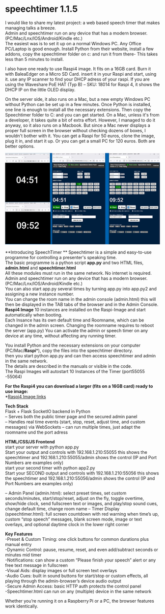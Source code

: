 # speechtimer  1.1.5
I would like to share my latest project: a web based speech timer that makes managing talks a breeze.  
Admin and speechtimer run on any device that has a modern browser. (PC/Mac/Lnx/IOS/Android/Kindle etc.)  
The easiest was is to set it up on a normal Windows PC. Any Office PC/Laptop is good enough.
Install Python from their website, install a few addons, copy the speechtimer folder on c: and run it from there-
This takes less than 5 minutes to install.

I also have one ready to use Raspi4 image. It fits on a 16GB card. Burn it with BaleaEdger on a Micro SD Card. insert it in your Raspi and start, using it.
use any IP scanner to find your DHCP adress of your raspi. If you are using the Waveshare PoE HAT (Typ B) – SKU: 18014 for Raspi 4, it shows the DHCP IP on the little OLED display.

On the server side, it also runs on a Mac, but a new empty Windows PC without Python can be set up in a few minutes. Once Python is installed, one line is enough to install all the necessary extensions. Then copy the Speechtimer folder to C: and you can get started. On a Mac, unless it's from a developer, it takes quite a bit of extra effort. However, I managed to do it anyway, so it also runs on a Macbook. But since a Mac never displays a proper full screen in the browser without checking dozens of boxes, I wouldn't bother with it. You can get a Raspi for 50 euros, clone the image, plug it in, and start it up. Or you can get a small PC for 120 euros. Both are better options.

![Alt-Text](speechtimer1.JPG)

**Introducing SpeechTimer **
Speechtimer is a simple and easy-to-use programme for controlling a presenter's speaking time.  
The basic programme is a python script **app.py** and two HTML files, **admin.html** and **speechtimer.html**  
All these modules must run in the same network. No internet is required.  
Admin and speechtimer run on any device that has a modern browser. (PC/Mac/Lnx/IOS/Android/Kindle etc.)  
You can also start app.py several times by turning app.py into app.py2 and assigning a new instance number.  
You can change the room name in the admin console (admin.html) this will then be displayed in the TAB tabs of the browser and in the Admin Console.  
**Raspi4 Image** 10 instances are installed on the Raspi-Image and start automatically when booting.  
Each Insance has its own default time and Roomname, which can be changed in the admin screen. Changing the roomname requires to reboot the server (app.py)
You can activate the admin or speech timer on any device at any time, without affecting any running timer.

You install Python and the necessary extensions on your computer (PC/Mac/**Raspi***), copy the files into the speechtimer directory.   
then you start python app.py and can then access speechtimer and admin in the same network.  
The details are described in the manuals or visible in the code.  
The Raspi Images will autostart 10 Instances of the Timer (port55055 -55064)  

**For the Raspi4 you can download a larger (fits on a 16GB card) ready to use image:**  
*[Raspi4 Image links](https://drive.google.com/drive/folders/1aS9zuvYhaSjZAqpjX2A-KHDxk3yzTw-w?usp=sharing)  

**Tech Stack**  
Flask + Flask SocketIO backend in Python  
– Serves both the public timer page and the secured admin panel  
– Handles real time events (start, stop, reset, adjust time, and custom messages) via WebSockets 
– can run multiple times, just adapt the roomname und the port adress

**HTML/CSS/JS Frontend**  
start your server with python app.py  
Start your output and controls with 192.168.1.210:55055 this shows the speechtimer and 192.168.1.210:55055/admin shows the control (IP and Port Numbers are examples only)  
start your second timer with python app2.py  
Start your SECOND output and controls with 192.168.1.210:55056 this shows the speechtimer and 192.168.1.210:55056/admin shows the control (IP and Port Numbers are examples only)  

– Admin Panel (admin.html): select preset times, set custom seconds/minutes, start/stop/reset, adjust on the fly, toggle overtime, show/hide clock, send fullscreen text or images, and play/stop sound cues, change default time, change room name
– Timer Display (speechtimer.html): full screen countdown with red warning when time’s up, custom “stop speech” messages, blank screen mode, image or text overlays, and optional daytime clock in the lower right corner  

**Key Features**  
-Preset & Custom Timing: one click buttons for common durations plus manual entry  
-Dynamic Control: pause, resume, reset, and even add/subtract seconds or minutes mid timer  
-Notifications: can show a custom “Please finish your speech” alert or any free text message in fullscreen  
-Visual Aids: display images or full screen text overlays  
-Audio Cues: built in sound buttons for start/stop or custom effects, all playing through the admin-browser’s device audio output  
-Secure Admin Access: basic HTTP auth protects the control panel  
-Speechtimer.html  can run on any (multiple) device in the same network  

Whether you’re running it on a Raspberry Pi or a PC, the browser features work identically.

